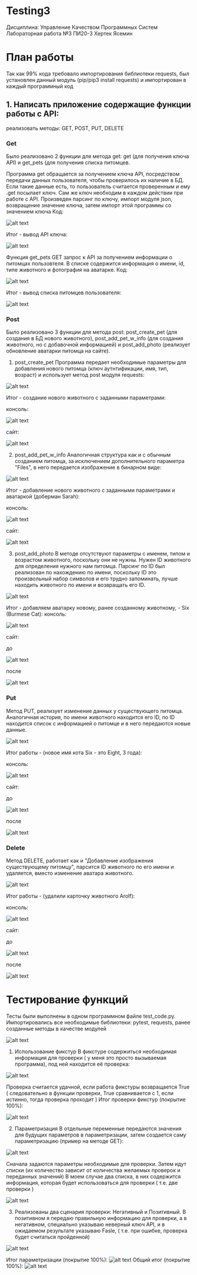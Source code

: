 # Testing3
Дисциплина: Управление Качеством Программных Систем
Лабораторная работа №3
ПИ20-3 Хертек Ясемин

# План работы
Так как 99% кода требовало импортирования библиотеки requests, был установлен данный модуль (pip/pip3 install requests) и импортирован в каждый программный код
## 1. Написать приложение содержащие функции работы с API:
   реализовать методы:
        GET, 
        POST, 
        PUT, 
        DELETE
### Get
Было реализовано 2 функции для метода get: get (для получения ключа API) и get_pets (для получения списка питомцев. 

Программа get обращается за получением ключа API, посредством передачи данных пользователя, чтобы проверилось их наличие в БД. Если такие данные есть, то пользователь считается проверенным и ему .get посылает ключ. Сам же ключ необходим в каждом действии при работе с API.
Произведен парсинг по ключу, импорт модуля json, возвращение значение ключа, затем импорт этой программы со значением ключа
Код:

![alt text](scrn/get_code.png)​

Итог - вывод API ключа:

![alt text](scrn/get_key.png)​

Функция get_pets
GET запрос к API за получением информации о питомцах пользовтеля. В списке содержится информация о имени, id, типе животного и фотография на аватарке.
Код:

![alt text](scrn/get_list_code.png)​

Итог - вывод списка питомцев пользователя:

![alt text](scrn/get_list.png)​

### Post
Было реализовано 3 функции для метода post: post_create_pet (для создания в БД нового животного), post_add_pet_w_info (для создания животного, но с добавочной информацией) и post_add_photo (реализует обновление аватарки питомца на сайте).
1) post_create_pet
Программа передает необходимые параметры для добавления нового питомца (ключ аутнтификации, имя, тип, возраст) и использует метод post модуля requests:

![alt text](scrn/post_create_code.png)​

Итог - создание нового животного с заданными параметрами:

консоль:

![alt text](scrn/post_create.png)​

сайт:

![alt text](scrn/pets.png)​

2) post_add_pet_w_info
Аналогичная структура как и с обычным созданием питомца, за исключением дополнительного параметра "Files", в него передается изображение в бинарном виде:

![alt text](scrn/add_pet_code.png)​

Итог - добавление нового животного с заданными параметрами и аватаркой (доберман Sarah):

консоль:

![alt text](scrn/post_add.png)​

сайт:

![alt text](scrn/sarah_pic.png)​

3) post_add_photo
В методе отсутствуют параметры с именем, типом и возрастом животного, поскольку они не нужны. Нужен ID животного для определения нужного нам питомца.
Парсинг по ID был реализован по нахождению по имени, поскольку ID это произвольный набор символов и его трудно запоминать, лучше находить животного по имени и возвращать его ID.

![alt text](scrn/add_photo_code.png)​

Итог - добавляем аватарку новому, ранее созданному животному, - Six (Burmese Cat):
консоль:

![alt text](scrn/post_add_photo.png)​

сайт:

до

![alt text](scrn/pets.png)​

после

![alt text](scrn/add_photo.png)​

### Put
Метод PUT, реализует изменение данных у существующего питомца. Аналогичная история, по имени животного находится его ID, по ID находится список с информацией о питомце и в него передаются новые данные.

![alt text](scrn/put_code.png)​

Итог работы - (новое имя кота Six - это Eight, 3 года):

консоль:

![alt text](scrn/put.png)​

сайт:

до

![alt text](scrn/add_photo.png)​

после

![alt text](scrn/put_cat.png)​

### Delete
Метод DELETE, работает как и "Добавление изображения существующему питомцу", парсится ID животного по его имени и удаляется, вместо изменение аватара животного.

![alt text](scrn/delete_code.png)​

Итог работы - (удалили карточку животного Arolf):

консоль:

![alt text](scrn/delete.png)​

сайт:

до

![alt text](scrn/delete_before.png)​

после

![alt text](scrn/delete_after.png)​

# Тестирование функций
Тесты были выполнены в одном программном файле test_code.py. Импортировались все необходимые библиотеки: pytest, requests, ранее созданные методы в качестве модулей

![alt text](scrn/imports.png)​

1. Использование фикстур
В фикстуре содержиться необходимая информация для проверки ( у меня это просто вызываемая программа), под ней находится её проверка:

![alt text](scrn/fixt.png)​

Проверка считается удачной, если работа фикстуры возвращается True ( следовательно в функции проверки, True сравнивается с 1, если истинно, тогда проверка проходит )
Итог проверки фикстур (покрытие 100%):

![alt text](scrn/fxt_tt.png)​

2. Параметризация
В отдельные переменные передаются значения для будущих параметров в параметризации, затем создается саму параметризацию (пример на методе GET):

![alt text](scrn/param.png)​

Сначала задаются параметры необходимые для проверки.
Затем идут списки (их количество зависит от количества желаемых проверок и переданных значений) В моем случае два списка, в них содержится информация, которая будет использоваться для проверки ( т.е. две проверки )

![alt text](scrn/scr.png)​

3. Реализованы два сценария проверки: Негативный и Позитивный. В позитивном я передаю правильную информацию для проверки, а в негативном, специально указываю неверный ключ API, и в ожидаемом результате указываю Fasle, ( т.е. при ошибке, проверка будет считаться пройденной)

![alt text](scrn/scr.png)​

Итог параметризации (покрытие 100%):
![alt text](scrn/param_tt.png)​
Общий итог (покрытие 100%):
![alt text](scrn/tt.png)​
